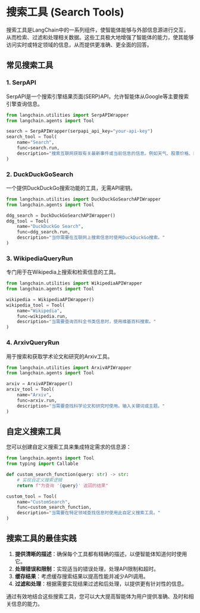 # 搜索工具 (Search Tools)

搜索工具是LangChain中的一系列组件，使智能体能够与外部信息源进行交互，从而检索、过滤和处理相关数据。这些工具极大地增强了智能体的能力，使其能够访问实时或特定领域的信息，从而提供更准确、更全面的回答。

## 常见搜索工具

### 1. SerpAPI

SerpAPI是一个搜索引擎结果页面(SERP)API，允许智能体从Google等主要搜索引擎查询信息。

```python
from langchain.utilities import SerpAPIWrapper
from langchain.agents import Tool

search = SerpAPIWrapper(serpapi_api_key="your-api-key")
search_tool = Tool(
    name="Search",
    func=search.run,
    description="搜索互联网获取有关最新事件或当前信息的信息。例如天气、股票价格、新闻事件等。"
)
```

### 2. DuckDuckGoSearch

一个提供DuckDuckGo搜索功能的工具，无需API密钥。

```python
from langchain.utilities import DuckDuckGoSearchAPIWrapper
from langchain.agents import Tool

ddg_search = DuckDuckGoSearchAPIWrapper()
ddg_tool = Tool(
    name="DuckDuckGo Search",
    func=ddg_search.run,
    description="当你需要在互联网上搜索信息时使用DuckDuckGo搜索。"
)
```

### 3. WikipediaQueryRun

专门用于在Wikipedia上搜索和检索信息的工具。

```python
from langchain.utilities import WikipediaAPIWrapper
from langchain.agents import Tool

wikipedia = WikipediaAPIWrapper()
wikipedia_tool = Tool(
    name="Wikipedia",
    func=wikipedia.run,
    description="当需要查询百科全书类信息时，使用维基百科搜索。"
)
```

### 4. ArxivQueryRun

用于搜索和获取学术论文和研究的Arxiv工具。

```python
from langchain.utilities import ArxivAPIWrapper
from langchain.agents import Tool

arxiv = ArxivAPIWrapper()
arxiv_tool = Tool(
    name="Arxiv",
    func=arxiv.run,
    description="当需要查找科学论文和研究时使用。输入关键词或主题。"
)
```

## 自定义搜索工具

您可以创建自定义搜索工具来集成特定需求的信息源：

```python
from langchain.agents import Tool
from typing import Callable

def custom_search_function(query: str) -> str:
    # 实现自定义搜索逻辑
    return f"为查询 '{query}' 返回的结果"

custom_tool = Tool(
    name="CustomSearch",
    func=custom_search_function,
    description="当需要在特定领域查找信息时使用此自定义搜索工具。"
)
```

## 搜索工具的最佳实践

1. **提供清晰的描述**：确保每个工具都有精确的描述，以便智能体知道何时使用它。
2. **处理错误和限制**：实现适当的错误处理，处理API限制和超时。
3. **缓存结果**：考虑缓存搜索结果以提高性能并减少API调用。
4. **过滤和处理**：根据需要实现结果过滤和后处理，以提供更有针对性的信息。

通过有效地结合这些搜索工具，您可以大大提高智能体为用户提供准确、及时和相关信息的能力。